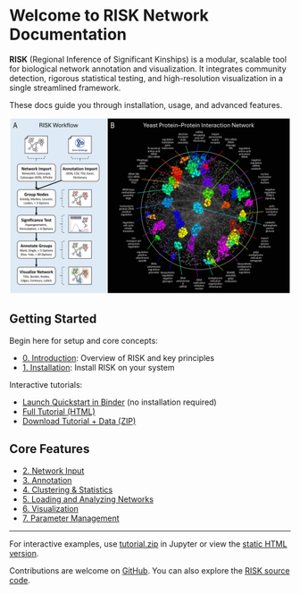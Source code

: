 # Welcome to RISK Network Documentation

**RISK** (Regional Inference of Significant Kinships) is a modular, scalable tool for biological network annotation and visualization. It integrates community detection, rigorous statistical testing, and high-resolution visualization in a single streamlined framework.

These docs guide you through installation, usage, and advanced features.

![RISK](images/risk_fig1.jpeg)

## Getting Started

Begin here for setup and core concepts:

- [0. Introduction](0_intro.md): Overview of RISK and key principles
- [1. Installation](1_installation.md): Install RISK on your system

Interactive tutorials:

- <a href="https://mybinder.org/v2/gh/riskportal/network-tutorial/HEAD?filepath=notebooks/quickstart.ipynb" target="_blank" rel="noopener">Launch Quickstart in Binder</a> (no installation required)
- [Full Tutorial (HTML)](tutorial.html)
- [Download Tutorial + Data (ZIP)](tutorial.zip)

## Core Features

- [2. Network Input](2_network_input.md)
- [3. Annotation](3_annotation.md)
- [4. Clustering & Statistics](4_clustering_statistics.md)
- [5. Loading and Analyzing Networks](5_load_graph.md)
- [6. Visualization](6_visualization.md)
- [7. Parameter Management](7_parameters.md)

---

For interactive examples, use [tutorial.zip](tutorial.zip) in Jupyter or view the [static HTML version](tutorial.html).

Contributions are welcome on [GitHub](https://github.com/riskportal/network-tutorial).
You can also explore the [RISK source code](https://github.com/riskportal/network).
